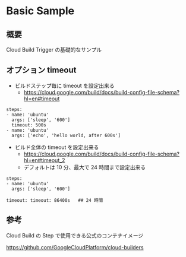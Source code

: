 # Basic Sample

## 概要

Cloud Build Trigger の基礎的なサンプル

## オプション timeout

+ ビルドステップ毎に timeout を設定出来る
  + https://cloud.google.com/build/docs/build-config-file-schema?hl=en#timeout

```
steps:
- name: 'ubuntu'
  args: ['sleep', '600']
  timeout: 500s
- name: 'ubuntu'
  args: ['echo', 'hello world, after 600s']
```

+ ビルド全体の timeout を設定出来る
  + https://cloud.google.com/build/docs/build-config-file-schema?hl=en#timeout_2
  + デフォルトは 10 分、最大で 24 時間まで設定出来る

```
steps:
- name: 'ubuntu'
  args: ['sleep', '600']

timeout: timeout: 86400s   ## 24 時間
```






## 参考

Cloud Build の Step で使用できる公式のコンテナイメージ

https://github.com/GoogleCloudPlatform/cloud-builders

